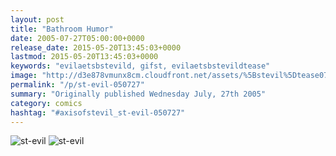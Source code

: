 ```yaml
---
layout: post
title: "Bathroom Humor"
date: 2005-07-27T05:00:00+0000
release_date: 2015-05-20T13:45:03+0000
lastmod: 2015-05-20T13:45:03+0000
keywords: "evilaetsbstevild, gifst, evilaetsbstevildtease"
image: "http://d3e878vmunx8cm.cloudfront.net/assets/%5Bstevil%5Dtease07-27-05.gif"
permalink: "/p/st-evil-050727"
summary: "Originally published Wednesday July, 27th 2005"
category: comics
hashtag: "#axisofstevil_st-evil-050727"
---
```


![st-evil](http://d3e878vmunx8cm.cloudfront.net/assets/%5Bstevil%5Dtease07-27-05.gif)
![st-evil](http://d3e878vmunx8cm.cloudfront.net/assets/%5Bstevil%5D7-27-051.gif)

